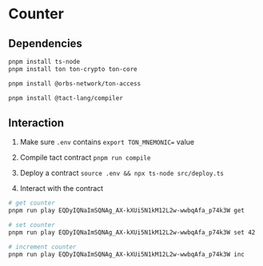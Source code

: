# Counter

## Dependencies

```bash
pnpm install ts-node
pnpm install ton ton-crypto ton-core

pnpm install @orbs-network/ton-access

pnpm install @tact-lang/compiler
```

## Interaction

1. Make sure `.env` contains `export TON_MNEMONIC=` value
2. Compile tact contract
`pnpm run compile`

3. Deploy a contract
`source .env && npx ts-node src/deploy.ts`
4. Interact with the contract
```bash
# get counter
pnpm run play EQDyIQNaImSQNAg_AX-kXUi5N1kM12L2w-wwbqAfa_p74k3W get

# set counter
pnpm run play EQDyIQNaImSQNAg_AX-kXUi5N1kM12L2w-wwbqAfa_p74k3W set 42

# increment counter
pnpm run play EQDyIQNaImSQNAg_AX-kXUi5N1kM12L2w-wwbqAfa_p74k3W inc
```
